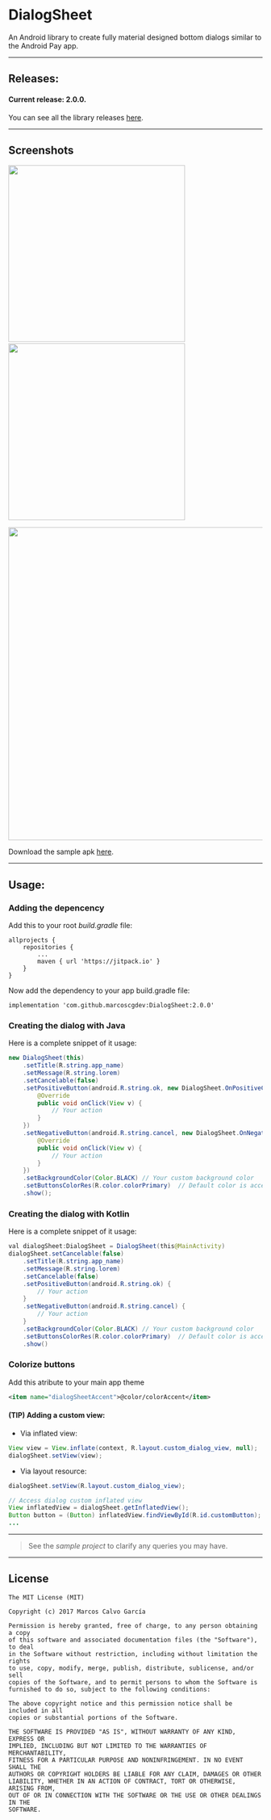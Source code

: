 # DialogSheet
An Android library to create fully material designed bottom dialogs similar to the Android Pay app.

---

## Releases:

#### Current release: 2.0.0.

You can see all the library releases [here](https://github.com/marcoscgdev/DialogSheet/releases).

---

## Screenshots
<kbd><img src="https://raw.githubusercontent.com/marcoscgdev/DialogSheet/master/screenshots/1.png" width="350"></kbd>&nbsp;&nbsp;&nbsp;&nbsp;<kbd><img src="https://raw.githubusercontent.com/marcoscgdev/DialogSheet/master/screenshots/2.png" width="350"></kbd>

<kbd><img src="https://raw.githubusercontent.com/marcoscgdev/DialogSheet/master/screenshots/3.png" width="620"></kbd>

Download the sample apk [here](https://github.com/marcoscgdev/DialogSheet/releases/download/2.0.0-beta/app-debug.apk).

---

## Usage:

### Adding the depencency

Add this to your root *build.gradle* file:

```
allprojects {
    repositories {
        ...
        maven { url 'https://jitpack.io' }
    }
}
```

Now add the dependency to your app build.gradle file:

```
implementation 'com.github.marcoscgdev:DialogSheet:2.0.0'
```

### Creating the dialog with Java

Here is a complete snippet of it usage:

```java
new DialogSheet(this)
    .setTitle(R.string.app_name)
    .setMessage(R.string.lorem)
    .setCancelable(false)
    .setPositiveButton(android.R.string.ok, new DialogSheet.OnPositiveClickListener() {
        @Override
        public void onClick(View v) {
            // Your action
        }
    })
    .setNegativeButton(android.R.string.cancel, new DialogSheet.OnNegativeClickListener() {
        @Override
        public void onClick(View v) {
            // Your action
        }
    })
    .setBackgroundColor(Color.BLACK) // Your custom background color
    .setButtonsColorRes(R.color.colorPrimary)  // Default color is accent
    .show();
```

### Creating the dialog with Kotlin

Here is a complete snippet of it usage:

```java
val dialogSheet:DialogSheet = DialogSheet(this@MainActivity)
dialogSheet.setCancelable(false)
    .setTitle(R.string.app_name)
    .setMessage(R.string.lorem)
    .setCancelable(false)
    .setPositiveButton(android.R.string.ok) {
        // Your action
    }
    .setNegativeButton(android.R.string.cancel) {
        // Your action
    }
    .setBackgroundColor(Color.BLACK) // Your custom background color
    .setButtonsColorRes(R.color.colorPrimary)  // Default color is accent
    .show()
```

### Colorize buttons

Add this atribute to your main app theme

```xml
<item name="dialogSheetAccent">@color/colorAccent</item>
```

#### (TIP) Adding a custom view:
 
  - Via inflated view:
  
  ```java
  View view = View.inflate(context, R.layout.custom_dialog_view, null);
  dialogSheet.setView(view);
  ```
  
  - Via layout resource:
 
 ```java
 dialogSheet.setView(R.layout.custom_dialog_view);
 
 // Access dialog custom inflated view
View inflatedView = dialogSheet.getInflatedView();
Button button = (Button) inflatedView.findViewById(R.id.customButton);
...
 ```

---
>See the *sample project* to clarify any queries you may have.

---

## License

```
The MIT License (MIT)

Copyright (c) 2017 Marcos Calvo García

Permission is hereby granted, free of charge, to any person obtaining a copy
of this software and associated documentation files (the "Software"), to deal
in the Software without restriction, including without limitation the rights
to use, copy, modify, merge, publish, distribute, sublicense, and/or sell
copies of the Software, and to permit persons to whom the Software is
furnished to do so, subject to the following conditions:

The above copyright notice and this permission notice shall be included in all
copies or substantial portions of the Software.

THE SOFTWARE IS PROVIDED "AS IS", WITHOUT WARRANTY OF ANY KIND, EXPRESS OR
IMPLIED, INCLUDING BUT NOT LIMITED TO THE WARRANTIES OF MERCHANTABILITY,
FITNESS FOR A PARTICULAR PURPOSE AND NONINFRINGEMENT. IN NO EVENT SHALL THE
AUTHORS OR COPYRIGHT HOLDERS BE LIABLE FOR ANY CLAIM, DAMAGES OR OTHER
LIABILITY, WHETHER IN AN ACTION OF CONTRACT, TORT OR OTHERWISE, ARISING FROM,
OUT OF OR IN CONNECTION WITH THE SOFTWARE OR THE USE OR OTHER DEALINGS IN THE
SOFTWARE.
```

